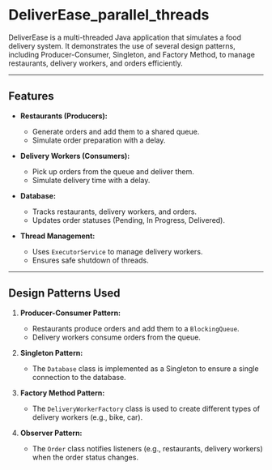 # DeliverEase_parallel_threads
DeliverEase is a multi-threaded Java application that simulates a food delivery system. It demonstrates the use of several design patterns, including Producer-Consumer, Singleton, and Factory Method, to manage restaurants, delivery workers, and orders efficiently.

---

## Features

- **Restaurants (Producers):**
  - Generate orders and add them to a shared queue.
  - Simulate order preparation with a delay.

- **Delivery Workers (Consumers):**
  - Pick up orders from the queue and deliver them.
  - Simulate delivery time with a delay.

- **Database:**
  - Tracks restaurants, delivery workers, and orders.
  - Updates order statuses (Pending, In Progress, Delivered).

- **Thread Management:**
  - Uses `ExecutorService` to manage delivery workers.
  - Ensures safe shutdown of threads.

---

## Design Patterns Used

1. **Producer-Consumer Pattern:**
   - Restaurants produce orders and add them to a `BlockingQueue`.
   - Delivery workers consume orders from the queue.

2. **Singleton Pattern:**
   - The `Database` class is implemented as a Singleton to ensure a single connection to the database.

3. **Factory Method Pattern:**
   - The `DeliveryWorkerFactory` class is used to create different types of delivery workers (e.g., bike, car).

4. **Observer Pattern:**
   - The `Order` class notifies listeners (e.g., restaurants, delivery workers) when the order status changes.
